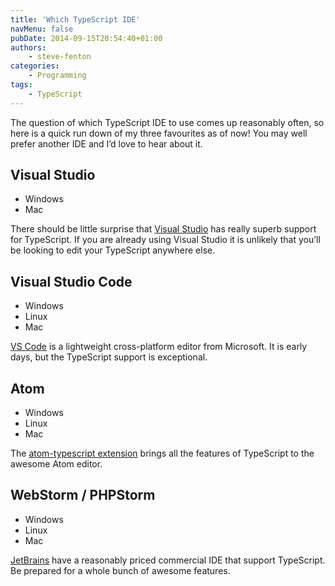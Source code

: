 ```yaml
---
title: 'Which TypeScript IDE'
navMenu: false
pubDate: 2014-09-15T20:54:40+01:00
authors:
    - steve-fenton
categories:
    - Programming
tags:
    - TypeScript
---
```


The question of which TypeScript IDE to use comes up reasonably often, so here is a quick run down of my three favourites as of now! You may well prefer another IDE and I’d love to hear about it.

## Visual Studio

- Windows
- Mac

There should be little surprise that [Visual Studio](http://msdn.microsoft.com/en-us/vstudio/) has really superb support for TypeScript. If you are already using Visual Studio it is unlikely that you’ll be looking to edit your TypeScript anywhere else.

## Visual Studio Code

- Windows
- Linux
- Mac

[VS Code](https://code.visualstudio.com/) is a lightweight cross-platform editor from Microsoft. It is early days, but the TypeScript support is exceptional.

## Atom

- Windows
- Linux
- Mac

The [atom-typescript extension](https://atom.io/packages/atom-typescript) brings all the features of TypeScript to the awesome Atom editor.

## WebStorm / PHPStorm

- Windows
- Linux
- Mac

[JetBrains](http://www.jetbrains.com/webstorm/) have a reasonably priced commercial IDE that support TypeScript. Be prepared for a whole bunch of awesome features.